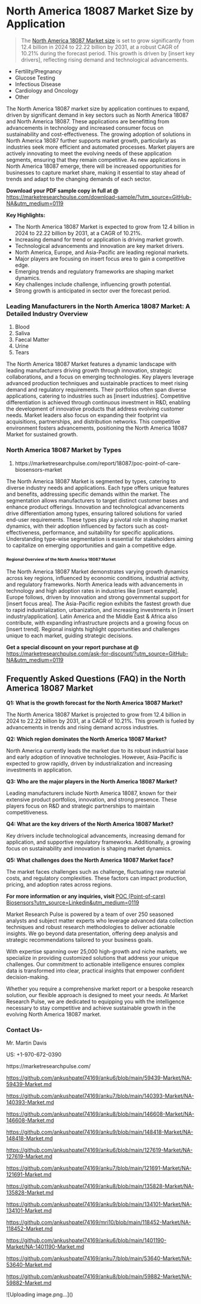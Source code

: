 <h1>North America 18087 Market&nbsp;Size by Application</h1><blockquote><p>The <a href="https://marketresearchpulse.com/download-sample/?utm_source=GitHub-NA&amp;utm_medium=0119">North America 18087 Market size</a> is set to grow significantly from 12.4 billion in 2024 to 22.22 billion by 2031, at a robust CAGR of 10.21% during the forecast period. This growth is driven by [insert key drivers], reflecting rising demand and technological advancements.</p></blockquote><ul><li>Fertility/Pregnancy<li> Glucose Testing<li> Infectious Disease<li> Cardiology and Oncology<li> Other</li></ul><p>The North America 18087 market size by application continues to expand, driven by significant demand in key sectors such as North America 18087 and North America 18087. These applications are benefitting from advancements in technology and increased consumer focus on sustainability and cost-effectiveness. The growing adoption of solutions in North America 18087 further supports market growth, particularly as industries seek more efficient and automated processes. Market players are actively innovating to meet the evolving needs of these application segments, ensuring that they remain competitive. As new applications in North America 18087 emerge, there will be increased opportunities for businesses to capture market share, making it essential to stay ahead of trends and adapt to the changing demands of each sector.</p><p><strong>Download your PDF sample copy in full at @ </strong><a href="https://marketresearchpulse.com/download-sample/?utm_source=GitHub-NA&amp;utm_medium=0119">https://marketresearchpulse.com/download-sample/?utm_source=GitHub-NA&amp;utm_medium=0119</a></p><p><strong>Key Highlights: </strong></p><ul><li>The North America 18087 Market is expected to grow from 12.4 billion in 2024 to 22.22 billion by 2031, at a CAGR of 10.21%.</li><li>Increasing demand for trend or application is driving market growth.</li><li>Technological advancements and innovation are key market drivers.</li><li>North America, Europe, and Asia-Pacific are leading regional markets.</li><li>Major players are focusing on insert focus area to gain a competitive edge.</li><li>Emerging trends and regulatory frameworks are shaping market dynamics.</li><li>Key challenges include challenge, influencing growth potential.</li><li>Strong growth is anticipated in sector over the forecast period.</li></ul><h3>Leading Manufacturers in the North America 18087 Market: A Detailed Industry Overview</h3><ol><li>Blood<li> Saliva<li> Faecal Matter<li> Urine<li> Tears</li></ol><div class="flex max-w-full flex-col flex-grow"><div class="min-h-8 text-message flex w-full flex-col items-end gap-2 whitespace-normal break-words [.text-message+&amp;]:mt-5" dir="auto" data-message-author-role="assistant" data-message-id="fd8432e4-4910-450d-b182-61b7bfb0a01f" data-message-model-slug="gpt-4o"><div class="flex w-full flex-col gap-1 empty:hidden first:pt-[3px]"><div class="markdown prose w-full break-words dark:prose-invert light"><p>The North America 18087 Market features a dynamic landscape with leading manufacturers driving growth through innovation, strategic collaborations, and a focus on emerging technologies. Key players leverage advanced production techniques and sustainable practices to meet rising demand and regulatory requirements. Their portfolios often span diverse applications, catering to industries such as [insert industries]. Competitive differentiation is achieved through continuous investment in R&amp;D, enabling the development of innovative products that address evolving customer needs. Market leaders also focus on expanding their footprint via acquisitions, partnerships, and distribution networks. This competitive environment fosters advancements, positioning the North America 18087 Market for sustained growth.</p></div></div></div></div><h3>North America 18087 Market by Types</h3><ol><li>https://marketresearchpulse.com/report/18087/poc-point-of-care-biosensors-market</li></ol><div class="flex max-w-full flex-col flex-grow"><div class="min-h-8 text-message flex w-full flex-col items-end gap-2 whitespace-normal break-words [.text-message+&amp;]:mt-5" dir="auto" data-message-author-role="assistant" data-message-id="084470be-0bb7-4664-bddf-5156b4f41249" data-message-model-slug="gpt-4o-mini"><div class="flex w-full flex-col gap-1 empty:hidden first:pt-[3px]"><div class="markdown prose w-full break-words dark:prose-invert light"><p>The North America 18087 Market is segmented by types, catering to diverse industry needs and applications. Each type offers unique features and benefits, addressing specific demands within the market. The segmentation allows manufacturers to target distinct customer bases and enhance product offerings. Innovation and technological advancements drive differentiation among types, ensuring tailored solutions for varied end-user requirements. These types play a pivotal role in shaping market dynamics, with their adoption influenced by factors such as cost-effectiveness, performance, and suitability for specific applications. Understanding type-wise segmentation is essential for stakeholders aiming to capitalize on emerging opportunities and gain a competitive edge.</p></div></div></div></div><h3><span style="font-size: 11px;">Regional Overview of the North America 18087 Market</span></h3><div class="flex max-w-full flex-col flex-grow"><div class="min-h-8 text-message flex w-full flex-col items-end gap-2 whitespace-normal break-words [.text-message+&amp;]:mt-5" dir="auto" data-message-author-role="assistant" data-message-id="e9038762-ce64-4e30-91c9-9bd413514231" data-message-model-slug="gpt-4o-mini"><div class="flex w-full flex-col gap-1 empty:hidden first:pt-[3px]"><div class="markdown prose w-full break-words dark:prose-invert light"><p>The North America 18087 Market demonstrates varying growth dynamics across key regions, influenced by economic conditions, industrial activity, and regulatory frameworks. North America leads with advancements in technology and high adoption rates in industries like [insert example]. Europe follows, driven by innovation and strong governmental support for [insert focus area]. The Asia-Pacific region exhibits the fastest growth due to rapid industrialization, urbanization, and increasing investments in [insert industry/application]. Latin America and the Middle East &amp; Africa also contribute, with expanding infrastructure projects and a growing focus on [insert trend]. Regional insights highlight opportunities and challenges unique to each market, guiding strategic decisions.</p></div></div></div></div><p><strong>Get a special discount on your report purchase at @ </strong><a href="https://marketresearchpulse.com/ask-for-discount/?utm_source=GitHub-NA&amp;utm_medium=0119">https://marketresearchpulse.com/ask-for-discount/?utm_source=GitHub-NA&amp;utm_medium=0119</a></p><h2>Frequently Asked Questions (FAQ) in the North America 18087 Market</h2><p><strong>Q1: What is the growth forecast for the North America 18087 Market?</strong></p><p>The North America 18087 Market is projected to grow from 12.4 billion in 2024 to 22.22 billion by 2031, at a CAGR of 10.21%. This growth is fueled by advancements in trends and rising demand across industries.</p><p><strong>Q2: Which region dominates the North America 18087 Market?</strong></p><p>North America currently leads the market due to its robust industrial base and early adoption of innovative technologies. However, Asia-Pacific is expected to grow rapidly, driven by industrialization and increasing investments in application.</p><p><strong>Q3: Who are the major players in the North America 18087 Market?</strong></p><p>Leading manufacturers include North America 18087, known for their extensive product portfolios, innovation, and strong presence. These players focus on R&amp;D and strategic partnerships to maintain competitiveness.</p><p><strong>Q4: What are the key drivers of the North America 18087 Market?</strong></p><p>Key drivers include technological advancements, increasing demand for application, and supportive regulatory frameworks. Additionally, a growing focus on sustainability and innovation is shaping market dynamics.</p><p><strong>Q5: What challenges does the North America 18087 Market face?</strong></p><p>The market faces challenges such as challenge, fluctuating raw material costs, and regulatory complexities. These factors can impact production, pricing, and adoption rates across regions.</p><p><strong>For more information or any inquiries, visit&nbsp;</strong><a href="POC (Point-of-care) Biosensors?utm_source=Linkedin&utm_medium=0119">POC (Point-of-care) Biosensors?utm_source=Linkedin&utm_medium=0119</a></p><p>Market Research Pulse is powered by a team of over 250 seasoned analysts and subject matter experts who leverage advanced data collection techniques and robust research methodologies to deliver actionable insights. We go beyond data presentation, offering deep analysis and strategic recommendations tailored to your business goals.</p><p>With expertise spanning over 25,000 high-growth and niche markets, we specialize in providing customized solutions that address your unique challenges. Our commitment to actionable intelligence ensures complex data is transformed into clear, practical insights that empower confident decision-making.</p><p>Whether you require a comprehensive market report or a bespoke research solution, our flexible approach is designed to meet your needs. At Market Research Pulse, we are dedicated to equipping you with the intelligence necessary to stay competitive and achieve sustainable growth in the evolving North America 18087 market.</p><h3><strong>Contact Us-</strong></h3><p>Mr. Martin Davis</p><p>US: +1-970-672-0390</p><p>https://marketresearchpulse.com/</p><p><a href="https://github.com/ankushpatel74169/anku6/blob/main/59439-Market/NA-59439-Market.md">https://github.com/ankushpatel74169/anku6/blob/main/59439-Market/NA-59439-Market.md</a></p><p><a href="https://github.com/ankushpatel74169/anku7/blob/main/140393-Market/NA-140393-Market.md">https://github.com/ankushpatel74169/anku7/blob/main/140393-Market/NA-140393-Market.md</a></p><p><a href="https://github.com/ankushpatel74169/anku8/blob/main/146608-Market/NA-146608-Market.md">https://github.com/ankushpatel74169/anku8/blob/main/146608-Market/NA-146608-Market.md</a></p><p><a href="https://github.com/ankushpatel74169/anku9/blob/main/148418-Market/NA-148418-Market.md">https://github.com/ankushpatel74169/anku9/blob/main/148418-Market/NA-148418-Market.md</a></p><p><a href="https://github.com/ankushpatel74169/anku6/blob/main/127619-Market/NA-127619-Market.md">https://github.com/ankushpatel74169/anku6/blob/main/127619-Market/NA-127619-Market.md</a></p><p><a href="https://github.com/ankushpatel74169/anku7/blob/main/121691-Market/NA-121691-Market.md">https://github.com/ankushpatel74169/anku7/blob/main/121691-Market/NA-121691-Market.md</a></p><p><a href="https://github.com/ankushpatel74169/anku8/blob/main/135828-Market/NA-135828-Market.md">https://github.com/ankushpatel74169/anku8/blob/main/135828-Market/NA-135828-Market.md</a></p><p><a href="https://github.com/ankushpatel74169/anku9/blob/main/134101-Market/NA-134101-Market.md">https://github.com/ankushpatel74169/anku9/blob/main/134101-Market/NA-134101-Market.md</a></p><p><a href="https://github.com/ankushpatel74169/mri10/blob/main/118452-Market/NA-118452-Market.md">https://github.com/ankushpatel74169/mri10/blob/main/118452-Market/NA-118452-Market.md</a></p><p><a href="https://github.com/ankushpatel74169/anku6/blob/main/1401190-Market/NA-1401190-Market.md">https://github.com/ankushpatel74169/anku6/blob/main/1401190-Market/NA-1401190-Market.md</a></p><p><a href="https://github.com/ankushpatel74169/anku7/blob/main/53640-Market/NA-53640-Market.md">https://github.com/ankushpatel74169/anku7/blob/main/53640-Market/NA-53640-Market.md</a></p><p><a href="https://github.com/ankushpatel74169/anku8/blob/main/59882-Market/NA-59882-Market.md">https://github.com/ankushpatel74169/anku8/blob/main/59882-Market/NA-59882-Market.md</a></p>
![Uploading image.png…]()
